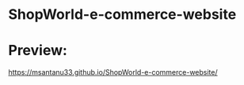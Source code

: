 ﻿# ShopWorld-e-commerce-website
# Preview:
https://msantanu33.github.io/ShopWorld-e-commerce-website/
